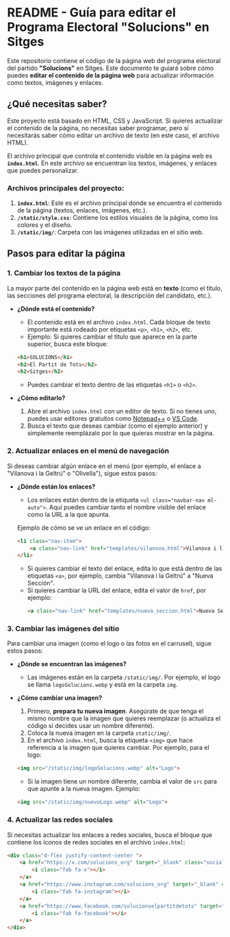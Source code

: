 # README - Guía para editar el Programa Electoral "Solucions" en Sitges

Este repositorio contiene el código de la página web del programa electoral del partido **"Solucions"** en Sitges. Este documento te guiará sobre cómo puedes **editar el contenido de la página web** para actualizar información como textos, imágenes y enlaces.

## ¿Qué necesitas saber?

Este proyecto está basado en HTML, CSS y JavaScript. Si quieres actualizar el contenido de la página, no necesitas saber programar, pero sí necesitarás saber cómo editar un archivo de texto (en este caso, el archivo HTML).

El archivo principal que controla el contenido visible en la página web es **`index.html`**. En este archivo se encuentran los textos, imágenes, y enlaces que puedes personalizar.

### Archivos principales del proyecto:
1. **`index.html`**: Este es el archivo principal donde se encuentra el contenido de la página (textos, enlaces, imágenes, etc.).
2. **`/static/style.css`**: Contiene los estilos visuales de la página, como los colores y el diseño.
3. **`/static/img/`**: Carpeta con las imágenes utilizadas en el sitio web.

## Pasos para editar la página

### 1. **Cambiar los textos de la página**

La mayor parte del contenido en la página web está en **texto** (como el título, las secciones del programa electoral, la descripción del candidato, etc.).

- **¿Dónde está el contenido?**
    - El contenido está en el archivo `index.html`. Cada bloque de texto importante está rodeado por etiquetas `<p>`, `<h1>`, `<h2>`, etc.
    - Ejemplo: Si quieres cambiar el título que aparece en la parte superior, busca este bloque:

    ```html
    <h1>SOLUCIONS</h1>
    <h2>El Partit de Tots</h2>
    <h2>Sitges</h2>
    ```

    - Puedes cambiar el texto dentro de las etiquetas `<h1>` o `<h2>`.

- **¿Cómo editarlo?**
    1. Abre el archivo `index.html` con un editor de texto. Si no tienes uno, puedes usar editores gratuitos como [Notepad++](https://notepad-plus-plus.org/) o [VS Code](https://code.visualstudio.com/).
    2. Busca el texto que deseas cambiar (como el ejemplo anterior) y simplemente reemplázalo por lo que quieras mostrar en la página.

### 2. **Actualizar enlaces en el menú de navegación**

Si deseas cambiar algún enlace en el menú (por ejemplo, el enlace a "Vilanova i la Geltrú" o "Olivella"), sigue estos pasos:

- **¿Dónde están los enlaces?**
    - Los enlaces están dentro de la etiqueta `<ul class="navbar-nav ml-auto">`. Aquí puedes cambiar tanto el nombre visible del enlace como la URL a la que apunta.

    Ejemplo de cómo se ve un enlace en el código:
    ```html
    <li class="nav-item">
        <a class="nav-link" href="templates/vilanova.html">Vilanova i la Geltrú</a>
    </li>
    ```

    - Si quieres cambiar el texto del enlace, edita lo que está dentro de las etiquetas `<a>`, por ejemplo, cambia "Vilanova i la Geltrú" a "Nueva Sección".
    - Si quieres cambiar la URL del enlace, edita el valor de `href`, por ejemplo:
      ```html
      <a class="nav-link" href="templates/nueva_seccion.html">Nueva Sección</a>
      ```

### 3. **Cambiar las imágenes del sitio**

Para cambiar una imagen (como el logo o las fotos en el carrusel), sigue estos pasos:

- **¿Dónde se encuentran las imágenes?**
    - Las imágenes están en la carpeta `/static/img/`. Por ejemplo, el logo se llama `logoSolucions.webp` y está en la carpeta `img`.

- **¿Cómo cambiar una imagen?**
    1. Primero, **prepara tu nueva imagen**. Asegúrate de que tenga el mismo nombre que la imagen que quieres reemplazar (o actualiza el código si decides usar un nombre diferente).
    2. Coloca la nueva imagen en la carpeta `static/img/`.
    3. En el archivo `index.html`, busca la etiqueta `<img>` que hace referencia a la imagen que quieres cambiar. Por ejemplo, para el logo:

    ```html
    <img src="/static/img/logoSolucions.webp" alt="Logo">
    ```

    - Si la imagen tiene un nombre diferente, cambia el valor de `src` para que apunte a la nueva imagen. Ejemplo:

    ```html
    <img src="/static/img/nuevoLogo.webp" alt="Logo">
    ```

### 4. **Actualizar las redes sociales**

Si necesitas actualizar los enlaces a redes sociales, busca el bloque que contiene los íconos de redes sociales en el archivo `index.html`:

```html
<div class="d-flex justify-content-center ">
    <a href="https://x.com/solucions_org" target="_blank" class="social-icon mx-2" title="X">
        <i class="fab fa-x"></i>
    </a>
    <a href="https://www.instagram.com/solucions_org" target="_blank" class="social-icon mx-2" title="Instagram">
        <i class="fab fa-instagram"></i>
    </a>
    <a href="https://www.facebook.com/solucionselpartitdetots" target="_blank" class="social-icon mx-2" title="Facebook">
        <i class="fab fa-facebook"></i>
    </a>
</div>
